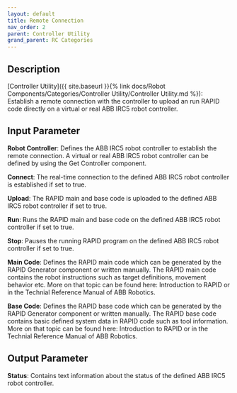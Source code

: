 ```yaml
---
layout: default
title: Remote Connection
nav_order: 2
parent: Controller Utility
grand_parent: RC Categories
---
```


## Description

[Controller Utility]({{ site.baseurl }}{% link docs/Robot Components/Categories/Controller Utility/Controller Utility.md %}): Establish a remote connection with the controller to upload an run RAPID code directly on a virtual or real ABB IRC5 robot controller.

## Input Parameter

**Robot Controller**: Defines the ABB IRC5 robot controller to establish the remote connection. A virtual or real ABB IRC5 robot controller can be defined by using the Get Controller component.

**Connect**: The real-time connection to the defined ABB IRC5 robot controller is established if set to true.

**Upload**: The RAPID main and base code is uploaded to the defined ABB IRC5 robot controller if set to true.

**Run**: Runs the RAPID main and base code on the defined ABB IRC5 robot controller if set to true.

**Stop**: Pauses the running RAPID program on the defined ABB IRC5 robot controller if set to true.

**Main Code**: Defines the RAPID main code which can be generated by the RAPID Generator component or written manually. The RAPID main code contains the robot instructions such as target definitions, movement behavior etc. More on that topic can be found here: Introduction to RAPID or in the Technial Reference Manual of ABB Robotics.

**Base Code**: Defines the RAPID base code which can be generated by the RAPID Generator component or written manually. The RAPID base code contains basic defined system data in RAPID code such as tool information. More on that topic can be found here: Introduction to RAPID or in the Technial Reference Manual of ABB Robotics.

## Output Parameter

**Status**: Contains text information about the status of the defined ABB IRC5 robot controller.